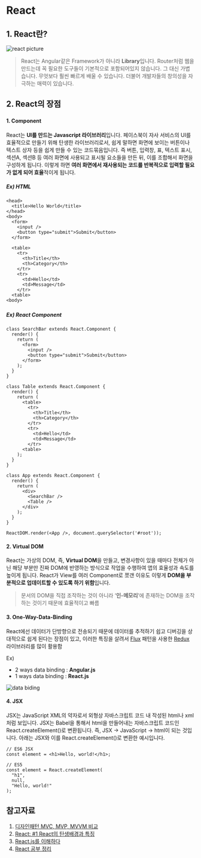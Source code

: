 # React

## 1. React란?

![react picture](https://cdn-images-1.medium.com/max/800/1*weUJDeO1uAcuDj3NHT_6Bw.png)

> React는 Angular같은 Framework가 아니라 **Library**입니다. Router처럼 웹을 만드는데 꼭 필요한 도구들이 기본적으로 포함되어있지 않습니다. 그 대신 가볍습니다. 무엇보다 훨씬 빠르게 배울 수 있습니다. 더불어 개발자들의 창의성을 자극하는 매력이 있습니다.

## 2. React의 장점

###

#### 1. Component

React는 **UI를 만드는 Javascript 라이브러리**입니다. 페이스북이 자사 서비스의 UI를 효율적으로 만들기 위해 탄생한 라이브러리로서, 쉽게 말하면 화면에 보이는 버튼이나 텍스트 상자 등을 쉽게 만들 수 있는 코드묶음입니다. 즉 버튼, 입력창, 표, 텍스트 표시, 섹션A, 섹션B 등 여러 화면에 사용되고 표시될 요소들을 만든 뒤, 이를 조합해서 화면을 구성하게 됩니다. 이렇게 하면 **여러 화면에서 재사용되는 코드를 반복적으로 입력할 필요가 없게 되어 효율**적이게 됩니다. 

##### Ex) HTML
```
<head>
  <title>Hello World</title>
</head>
<body>
  <form>
    <input />
    <button type="submit">Submit</button>
  </form>

  <table>
    <tr>
      <th>Title</th>
      <th>Category</th>
    </tr>
    <tr>
      <td>Hello</td>
      <td>Message</td>
    </tr>
  <table>
<body>
```

###

##### Ex) React Component
```
class SearchBar extends React.Component {
  render() {
    return (
      <form>
        <input />
        <button type="submit">Submit</button>
      </form>
    );
  }
}

class Table extends React.Component {
  render() {
    return (
      <table>
        <tr>
          <th>Title</th>
          <th>Category</th>
        </tr>
        <tr>
          <td>Hello</td>
          <td>Message</td>
        </tr>
      <table>
    );
  }
}

class App extends React.Component {
  render() {
    return (
      <div>
        <SearchBar />
        <Table />
      </div>
    );
  }
}

ReactDOM.render(<App />, document.querySelector('#root'));
```

#### 2. Virtual DOM

React는 가상의 DOM, 즉, **Virtual DOM**을 만들고, 변경사항이 있을 때마다 전체가 아닌 해당 부분만 진짜 DOM에 반영하는 방식으로 작업을 수행하여 앱의 효율성과 속도를 높이게 됩니다. React가 View를 여러 Component로 쪼갠 이유도 이렇게 **DOM을 부분적으로 업데이트할 수 있도록 하기 위함**입니다.

> 문서의 DOM을 직접 조작하는 것이 아니라 ‘**인-메모리**’에 존재하는 DOM을 조작하는 것이기 때문에 효율적이고 빠름

#### 3. One-Way-Data-Binding

React에선 데이터가 단방향으로 전송되기 때문에 데이터를 추적하기 쉽고 디버깅을 상대적으로 쉽게 된다는 장점이 있고, 이러한 특징을 살려서 [Flux](/HandBook/19.02.12/learned_13_flux.md) 패턴을 사용한 [Redux](/19.02.12~15/19.02.12/learned_12_Redux.md) 라이브러리를 많이 활용함

Ex) 

- 2 ways data binding : **Angular.js**
- 1 ways data binding : **React.js**

![data biding](https://i.stack.imgur.com/iz4Hs.png)

#### 4. JSX

JSX는 JavaScript XML의 약자로서 외형상 자바스크립트 코드 내 작성된 html나 xml처럼 보입니다. JSX는 Babel을 통해서 html을 만들어내는 자바스크립트 코드인 React.createElement()로 변환됩니다. 즉, JSX → JavaScript → html이 되는 것입니다. 아래는 JSX와 이를 React.createElement()로 변환한 예시입니다.

```
// ES6 JSX
const element = <h1>Hello, world!</h1>;
```

```
// ES5
const element = React.createElement(
  "h1",
  null,
  "Hello, world!"
);
```

## 참고자료

1. [디자인패턴 MVC, MVP, MVVM 비교](https://beomy.tistory.com/43)
2. [React: #1 React의 탄생배경과 특징](https://medium.com/@RianCommunity/react%EC%9D%98-%ED%83%84%EC%83%9D%EB%B0%B0%EA%B2%BD%EA%B3%BC-%ED%8A%B9%EC%A7%95-4190d47a28f)
3. [React.js를 이해하다](https://blog.coderifleman.com/2015/06/23/learning-react-1/)
4. [React 공부 정리](http://blog.weirdx.io/post/29628)